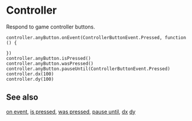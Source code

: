 # Controller

Respond to game controller buttons.

```cards
controller.anyButton.onEvent(ControllerButtonEvent.Pressed, function () {
	
})
controller.anyButton.isPressed()
controller.anyButton.wasPressed()
controller.anyButton.pauseUntil(ControllerButtonEvent.Pressed)
controller.dx(100)
controller.dy(100)
```

## See also

[on event](/reference/controller/button/on-event),
[is pressed](/reference/controller/button/is-pressed),
[was pressed](/reference/controller/button/was-pressed),
[pause until](/reference/controller/button/pause-until),
[dx](/reference/controller/dx)
[dy](/reference/controller/dy)
